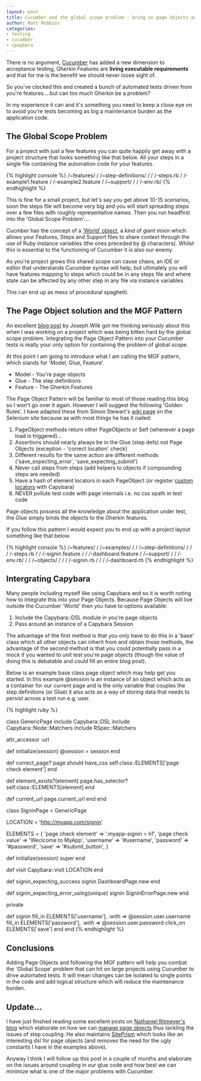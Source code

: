 ```yaml
---
layout: post
title: Cucumber and the global scope problem - bring on page objects and the MGF pattern 
author: Matt Robbins 
categories:
- testing 
- cucumber
- cpaybara
---
```


There is no argument, [Cucumber](http://cukes.info) has added a new dimension to acceptance testing, Gherkin Features are **living executable requirements** and that for me is the benefit we should never loose sight of.

So you've clocked this and created a bunch of automated tests driven from you're features....but can too much Gherkin be a problem?

In my experience it can and it's something you need to keep a close eye on to avoid you're tests becoming as big a maintenance burden as the application code.

The Global Scope Problem
-------------------------

For a project with just a few features you can quite happily get away with a project structure that looks something like that below. All your steps in a single file containing the automation code for your features.

{% highlight console %}
/~features/
/ /~step-definitions/
/ / /-steps.rb
/ /-example1.feature
/ /-example2.feature
/ /~support/
/ / /-env.rb/
{% endhighlight %}

This is fine for a small project, but let's say you get above 10-15 scenarios, soon the steps file will become very big and you will start spreading steps over a few files with roughly representative names. Then you run headfirst into the 'Global Scope Problem'....

Cucmber has the concept of a ['World' object](https://github.com/cucumber/cucumber/wiki/a-whole-new-world), a kind of giant mixin which allows your Features, Steps and Support files to share context through the use of Ruby instance variables (the ones preceded by @ characters).  Whilst this is essential to the functioning of Cucumber it is also our enemy.  

As you're project grows this shared scope can cause chaos, an IDE or editor that understands Cucumber syntax will help, but ultimately you will have features mapping to steps which could be in any steps file and where state can be affected by any other step in any file via instance variables.

This can end up as mess of procedural spaghetti.

The Page Object solution and the MGF Pattern
---------------------------------------------

An excellent [blog post](http://blog.josephwilk.net/cucumber/page-object-pattern.html) by Joseph Wilk got me thinking seriously about this when I was working on a project which was being bitten hard by the global scope problem.  Integrating the Page Object Pattern into your Cucumber tests is really your only option for containing the problem of global scope.

At this point I am going to introduce what I am calling the MGF pattern, which stands for 'Model, Glue, Feature'.

* Model - You're page objects
* Glue - The step definitions
* Feature - The Gherkin Features

The Page Object Pattern will be familiar to most of those reading this blog so I won't go over it again.  However I will suggest the following 'Golden Rules'.  I have adapted these from Simon Stewart's [wiki page](http://code.google.com/p/selenium/wiki/PageObjects#Summary) on the Selenium site because as with most things he has it nailed:

1. PageObject methods return other PageObjects or Self (whenever a page load is triggered)...
2. Assertions should nearly always be in the Glue (step defs) not Page Objects (exception - 'correct location' check)
3. Different results for the same action are different methods ('save_expecting_error', 'save_expecting_submit')
4. Never call steps from steps (add helpers to objects if compounding steps are needed)
5. Have a hash of element locators in each PageObject (or register [custom locators](https://github.com/jnicklas/capybara/#xpath-css-and-selectors) with Capybara)
6. NEVER pollute test code with page internals i.e. no css xpath in test code

Page objects possess all the knowledge about the application under test, the Glue simply binds the objects to the Gherkin features.

If you follow this pattern I would expect you to end up with a project layout something like that below.

{% highlight console %}
/~features/
/ /~examples/
/ / /~step-definitions/
/ / / /-steps.rb
/ / /-signin.feature
/ / /-dashboard.feature
/ /~support/
/ / /-env.rb/
/ / /~objects/
/ / / /-signin.rb
/ / / /-dashboard.rb
{% endhighlight %}

Intergrating Capybara
----------------------

Many people including myself like using Capybara and so it is worth noting how to integrate this into your Page Objects. Because Page Objects will live outside the Cucumber 'World' then you have to options available:

1. Include the Capybara::DSL module in you're page objects
2. Pass around an instance of a Capybara Session

The advantage of the first method is that you only have to do this in a 'base' class which all other objects can inherit from and obtain those methods,  the advantage of the second method is that you could potentially pass in a mock if you wanted to unit test you're page objects (though the value of doing this is debatable and could fill an entire blog post).

Below is an example base class page object which may help get you started. In this example @session is an instance of an object which acts as a container for our current page and is the only variable that couples the step definitions (or Glue) it also acts as a way of storing data that needs to persist across a test run e.g. user.

{% highlight ruby %}

class GenericPage
  include Capybara::DSL
  include Capybara::Node::Matchers
  include RSpec::Matchers

  attr_accessor :url

  def initialize(session)
    @session = session
  end

  def correct_page?
    page.should have_css self.class::ELEMENTS['page check element']
  end

  def element_exists?(element)
    page.has_selector? self.class::ELEMENTS[element]
  end

  def current_url
    page.current_url
  end
end

class SigninPage < GenericPage

  LOCATION = 'http://myapp.com/signin'

  ELEMENTS = {
    'page check element'            => '.myapp-signin > h1',
    'page check value'              => 'Weclcome to MyApp',
    'username'                      => '#username',
    'password'                      => '#password',
    'save'                          => '#submit_button',
  }

  def initialize(session)
    super
  end

  def visit
    Capybara::visit LOCATION
  end

  def signin_expecting_success
    signin
    DashboardPage.new
  end

  def signin_expecting_error_using(unique)
    signin
    SigninErrorPage.new
  end

  private

  def signin
    fill_in ELEMENTS['username'], :with => @session.user.username
    fill_in ELEMENTS['password'], :with => @session.user.password
    click_on ELEMENTS['save']
  end
end
{% endhighlight %}

Conclusions
------------

Adding Page Objects and following the MGF pattern will help you combat the 'Global Scope' problem that can hit on large projects using Cucumber to drive automated tests.  It will mean changes can be isolated to single points in the code and add logical structure which will reduce the maintenance burden.

Update...
------------

I have just finshed reading some excellent posts on [Nathaniel Ritmeyer's blog](http://www.natontesting.com/) which elaborate on how we can [manage page objects](http://www.natontesting.com/2012/05/31/managing-your-page-objects/) thus tackling the issues of step coupling. He also maintains [SitePrism](http://www.natontesting.com/2012/07/30/siteprism-1-3/) which looks like an interesting dsl for page objects (and removes the need for the ugly constants I have in the examples above).

Anyway I think I will follow up this post in a couple of months and elaborate on the issues around coupling in our glue code and how best we can minimize what is one of the major problems with Cucumber.
